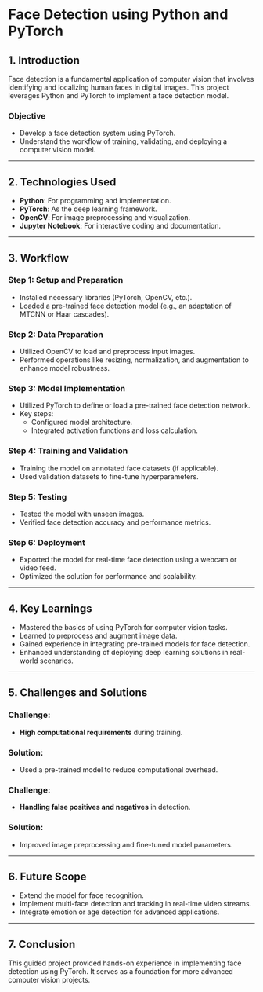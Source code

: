 # Face Detection using Python and PyTorch

## 1. **Introduction**
Face detection is a fundamental application of computer vision that involves identifying and localizing human faces in digital images. This project leverages Python and PyTorch to implement a face detection model.

### **Objective**
- Develop a face detection system using PyTorch.
- Understand the workflow of training, validating, and deploying a computer vision model.

---

## 2. **Technologies Used**
- **Python**: For programming and implementation.
- **PyTorch**: As the deep learning framework.
- **OpenCV**: For image preprocessing and visualization.
- **Jupyter Notebook**: For interactive coding and documentation.

---

## 3. **Workflow**
### **Step 1: Setup and Preparation**
- Installed necessary libraries (PyTorch, OpenCV, etc.).
- Loaded a pre-trained face detection model (e.g., an adaptation of MTCNN or Haar cascades).

### **Step 2: Data Preparation**
- Utilized OpenCV to load and preprocess input images.
- Performed operations like resizing, normalization, and augmentation to enhance model robustness.

### **Step 3: Model Implementation**
- Utilized PyTorch to define or load a pre-trained face detection network.
- Key steps:
  - Configured model architecture.
  - Integrated activation functions and loss calculation.

### **Step 4: Training and Validation**
- Training the model on annotated face datasets (if applicable).
- Used validation datasets to fine-tune hyperparameters.

### **Step 5: Testing**
- Tested the model with unseen images.
- Verified face detection accuracy and performance metrics.

### **Step 6: Deployment**
- Exported the model for real-time face detection using a webcam or video feed.
- Optimized the solution for performance and scalability.

---

## 4. **Key Learnings**
- Mastered the basics of using PyTorch for computer vision tasks.
- Learned to preprocess and augment image data.
- Gained experience in integrating pre-trained models for face detection.
- Enhanced understanding of deploying deep learning solutions in real-world scenarios.

---

## 5. **Challenges and Solutions**
### Challenge:
- **High computational requirements** during training.
### Solution:
- Used a pre-trained model to reduce computational overhead.

### Challenge:
- **Handling false positives and negatives** in detection.
### Solution:
- Improved image preprocessing and fine-tuned model parameters.

---

## 6. **Future Scope**
- Extend the model for face recognition.
- Implement multi-face detection and tracking in real-time video streams.
- Integrate emotion or age detection for advanced applications.

---

## 7. **Conclusion**
This guided project provided hands-on experience in implementing face detection using PyTorch. It serves as a foundation for more advanced computer vision projects.
